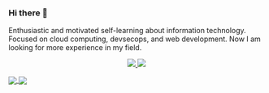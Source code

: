 ### Hi there 👋

Enthusiastic and motivated self-learning about information technology. Focused on cloud computing, devsecops, and web development. Now I am looking for more experience in my field. 

<p align="center">
  <a href="https://www.linkedin.com/in/damasukma/">
    <img src="https://img.shields.io/badge/-damasukma%20trihanandi-blue?style=for-the-badge&logo=Linkedin&logoColor=00AEFF&labelColor=black&color=black">
  </a>
  <a href="mailto:damasukmath@gmail.com">
    <img src="https://img.shields.io/badge/damasukmath@gmail.com-0078D4?style=for-the-badge&logo=Microsoft-Outlook&logoColor=00AEFF&labelColor=black&color=black">
  </a>
</p>

<a href="https://github.com/radendi" align="center">
  <img align="center" src="https://github-readme-stats.vercel.app/api?username=radendi&count_private=true&show_icons=true&theme=chartreuse-dark" />
</a>
<a href="https://github.com/radendi" align="center">
  <img align="center" src="https://github-readme-stats.vercel.app/api/top-langs/?username=radendi&layout=compact&theme=chartreuse-dark&langs_count=8" />
</a>

